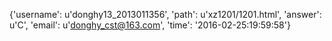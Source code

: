 {'username': u'donghy13_2013011356', 'path': u'xz1201/1201.html', 'answer': u'C', 'email': u'donghy_cst@163.com', 'time': '2016-02-25:19:59:58'}